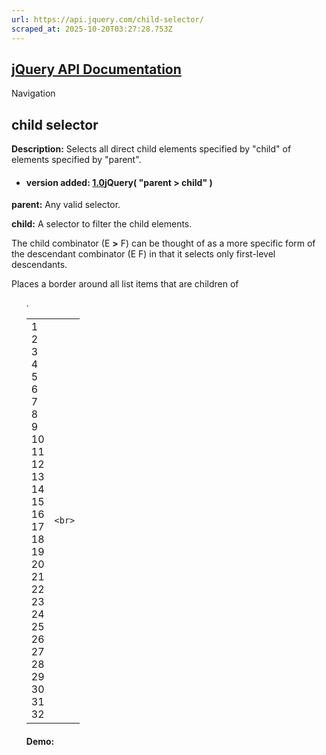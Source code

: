 ```yaml
---
url: https://api.jquery.com/child-selector/
scraped_at: 2025-10-20T03:27:28.753Z
---
```


## [jQuery API Documentation](https://jquery.com/ "jQuery API Documentation")

Navigation

## child selector

**Description:** Selects all direct child elements specified by "child" of elements specified by "parent".

- #### version added: [1.0](https://api.jquery.com/category/version/1.0/)jQuery( "parent > child" )


**parent:** Any valid selector.

**child:** A selector to filter the child elements.


The child combinator (E **>** F) can be thought of as a more specific form of the descendant combinator (E F) in that it selects only first-level descendants.

Places a border around all list items that are children of <ul class="topnav"> .

|     |     |
| --- | --- |
| 1<br>2<br>3<br>4<br>5<br>6<br>7<br>8<br>9<br>10<br>11<br>12<br>13<br>14<br>15<br>16<br>17<br>18<br>19<br>20<br>21<br>22<br>23<br>24<br>25<br>26<br>27<br>28<br>29<br>30<br>31<br>32 | ```<br>``` |

#### Demo: